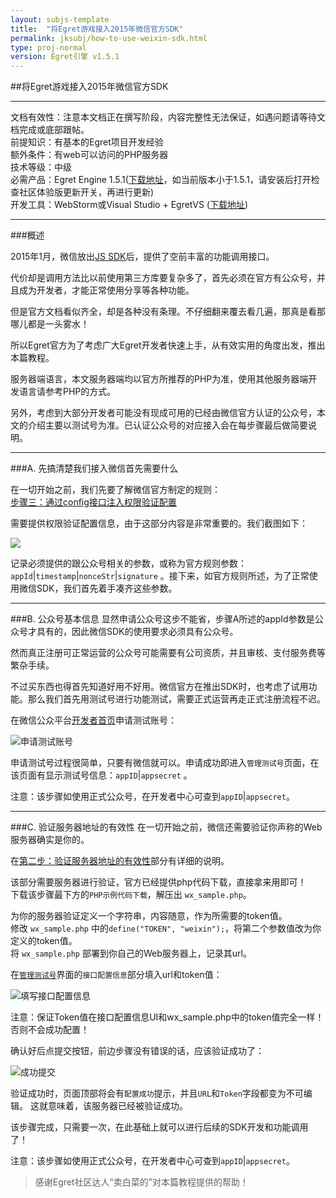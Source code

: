 ```yaml
---
layout: subjs-template
title:  "将Egret游戏接入2015年微信官方SDK"
permalink: jksubj/how-to-use-weixin-sdk.html
type: proj-normal
version: Egret引擎 v1.5.1
---
```

       
          
        
      
##将Egret游戏接入2015年微信官方SDK
     
      
    
------
文档有效性：注意本文档正在撰写阶段，内容完整性无法保证，如遇问题请等待文档完成或底部跟帖。           
前提知识：有基本的Egret项目开发经验         
额外条件：有web可以访问的PHP服务器     
技术等级：中级             
必需产品：Egret Engine 1.5.1(<a href="http://www.egret-labs.org/egretengine" target="_blank">下载地址</a>，如当前版本小于1.5.1，请安装后打开检查社区体验版更新开关，再进行更新)       
开发工具：WebStorm或Visual Studio + EgretVS (<a href="http://www.egret-labs.org/egretvs" target="_blank">下载地址</a>)        
          
      
    
------


###概述

2015年1月，微信放出[JS SDK](http://mp.weixin.qq.com/wiki/)后，提供了空前丰富的功能调用接口。

代价却是调用方法比以前使用第三方库要复杂多了，首先必须在官方有公众号，并且成为开发者，才能正常使用分享等各种功能。
     
但是官方文档看似齐全，却是各种没有条理。不仔细翻来覆去看几遍，那真是看那哪儿都是一头雾水！
    
所以Egret官方为了考虑广大Egret开发者快速上手，从有效实用的角度出发，推出本篇教程。
   
服务器端语言，本文服务器端均以官方所推荐的PHP为准，使用其他服务器端开发语言请参考PHP的方式。 
   
另外，考虑到大部分开发者可能没有现成可用的已经由微信官方认证的公众号，本文的介绍主要以测试号为准。已认证公众号的对应接入会在每步骤最后做简要说明。
    
------
###A. 先搞清楚我们接入微信首先需要什么   
   
在一切开始之前，我们先要了解微信官方制定的规则：   
[步骤三：通过config接口注入权限验证配置](http://mp.weixin.qq.com/wiki/7/aaa137b55fb2e0456bf8dd9148dd613f.html#.E6.AD.A5.E9.AA.A4.E4.B8.89.EF.BC.9A.E9.80.9A.E8.BF.87config.E6.8E.A5.E5.8F.A3.E6.B3.A8.E5.85.A5.E6.9D.83.E9.99.90.E9.AA.8C.E8.AF.81.E9.85.8D.E7.BD.AE)

需要提供权限验证配置信息，由于这部分内容是非常重要的。我们截图如下：         
          
![]({{site.baseurl}}/assets/img-subj/how-to-use-weixin-sdk/02-official-config-comments.jpg)

记录必须提供的跟公众号相关的参数，或称为官方规则参数： `appId`|`timestamp`|`nonceStr`|`signature` 。接下来，如官方规则所述，为了正常使用微信SDK，我们首先着手凑齐这些参数。
       
      
------
###B. 公众号基本信息
显然申请公众号这步不能省，步骤A所述的appId参数是公众号才具有的，因此微信SDK的使用要求必须具有公众号。   
   
然而真正注册可正常运营的公众号可能需要有公司资质，并且审核、支付服务费等繁杂手续。  
   
不过买东西也得首先知道好用不好用。微信官方在推出SDK时，也考虑了试用功能。那么我们首先用测试号进行功能测试，需要正式运营再走正式注册流程不迟。  
   
在微信公众平台[开发者首页](http://mp.weixin.qq.com/wiki/home/)申请测试账号：      
        
![申请测试账号]({{site.baseurl}}/assets/img-subj/how-to-use-weixin-sdk/01-application-test-account.jpg)  
    
申请测试号过程很简单，只要有微信就可以。申请成功即进入```管理测试号```页面，在该页面有显示测试号信息：`appID`|`appsecret` 。        
    
          
注意：该步骤如使用正式公众号，在开发者中心可查到`appID`|`appsecret`。
    

------
###C. 验证服务器地址的有效性
在一切开始之前，微信还需要验证你声称的Web服务器确实是你的。
   
在[第二步：验证服务器地址的有效性](http://mp.weixin.qq.com/wiki/17/2d4265491f12608cd170a95559800f2d.html#.E7.AC.AC.E4.BA.8C.E6.AD.A5.EF.BC.9A.E9.AA.8C.E8.AF.81.E6.9C.8D.E5.8A.A1.E5.99.A8.E5.9C.B0.E5.9D.80.E7.9A.84.E6.9C.89.E6.95.88.E6.80.A7)部分有详细的说明。  
    
该部分需要服务器进行验证，官方已经提供php代码下载，直接拿来用即可！    
下载该步骤最下方的```PHP示例代码下载```，解压出 `wx_sample.php`。   
     
为你的服务器验证定义一个字符串，内容随意，作为所需要的token值。   
修改 `wx_sample.php` 中的```define("TOKEN", "weixin");```，将第二个参数值改为你定义的token值。   
将 `wx_sample.php` 部署到你自己的Web服务器上，记录其url。   
    
在[```管理测试号```](http://mp.weixin.qq.com/debug/cgi-bin/sandboxinfo?action=showinfo&t=sandbox/index)界面的```接口配置信息```部分填入url和token值：      
        
![填写接口配置信息]({{site.baseurl}}/assets/img-subj/how-to-use-weixin-sdk/03-validate-server.jpg)
          
注意：保证Token值在接口配置信息UI和wx_sample.php中的token值完全一样！否则不会成功配置！
      
确认好后点提交按钮，前边步骤没有错误的话，应该验证成功了：       
       
![成功提交]({{site.baseurl}}/assets/img-subj/how-to-use-weixin-sdk/04-validate-server-success.jpg)     
       
验证成功时，页面顶部将会有```配置成功```提示，并且```URL```和```Token```字段都变为不可编辑。
这就意味着，该服务器已经被验证成功。     
      
该步骤完成，只需要一次，在此基础上就可以进行后续的SDK开发和功能调用了！     
        
       
注意：该步骤如使用正式公众号，在开发者中心可查到`appID`|`appsecret`。       

> 感谢Egret社区达人“卖白菜的”对本篇教程提供的帮助！

>



>



>



>



>